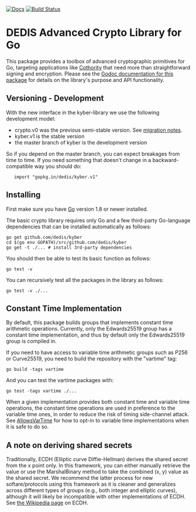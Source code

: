 [![Docs](https://img.shields.io/badge/docs-current-brightgreen.svg)](https://godoc.org/github.com/dedis/kyber)
[![Build Status](https://travis-ci.org/dedis/kyber.svg)](https://travis-ci.org/dedis/kyber)

DEDIS Advanced Crypto Library for Go
====================================

This package provides a toolbox of advanced cryptographic primitives for Go,
targeting applications like [Cothority](https://github.com/dedis/cothority)
that need more than straightforward signing and encryption.
Please see the
[Godoc documentation for this package](http://godoc.org/github.com/dedis/kyber)
for details on the library's purpose and API functionality.

Versioning - Development
------------------------

With the new interface in the kyber-library we use the following development
model:

* crypto.v0 was the previous semi-stable version. See
  [migration notes](https://github.com/dedis/kyber/wiki/Migration-from-gopkg.in-dedis-crypto.v0).
* kyber.v1 is the stable version
* the master branch of kyber is the development version

So if you depend on the master branch, you can expect breakages from time
to time. If you need something that doesn't change in a backward-compatible
way you should do:

```
   import "gopkg.in/dedis/kyber.v1"
```

Installing
----------

First make sure you have [Go](https://golang.org) version 1.8 or newer installed.

The basic crypto library requires only Go and a few
third-party Go-language dependencies that can be installed automatically
as follows:

	go get github.com/dedis/kyber
	cd $(go env GOPATH)/src/github.com/dedis/kyber
	go get -t ./... # install 3rd-party dependencies

You should then be able to test its basic function as follows:

	go test -v

You can recursively test all the packages in the library as follows:

	go test -v ./...

Constant Time Implementation
----------------------------

By default, this package builds groups that implements constant time arithmetic
operations. Currently, only the Edwards25519 group has a constant time implementation,
and thus by default only the Edwards25519 group is compiled in.

If you need to have access to variable time arithmetic groups such as P256 or
Curve25519, you need to build the repository with the "vartime" tag:

    go build -tags vartime

And you can test the vartime packages with:

    go test -tags vartime ./...

When a given implementation provides both constant time and variable time
operations, the constant time operations are used in preference to the variable
time ones, in order to reduce the risk of timing side-channel attack.
See [AllowsVarTime](https://godoc.org/gopkg.in/dedis/kyber.v1#AllowsVarTime) for how
to opt-in to variable time implementations when it is safe to do so.

A note on deriving shared secrets
---------------------------------

Traditionally, ECDH (Elliptic curve Diffie-Hellman) derives the shared secret
from the x point only. In this framework, you can either manually retrieve the
value or use the MarshalBinary method to take the combined (x, y) value as the
shared secret. We recommend the latter process for new softare/protocols using
this framework as it is cleaner and generalizes across different types of
groups (e.g., both integer and elliptic curves), although it will likely be
incompatible with other implementations of ECDH. See [the Wikipedia page](http://en.wikipedia.org/wiki/Elliptic_curve_Diffie%E2%80%93Hellman) on ECDH.
